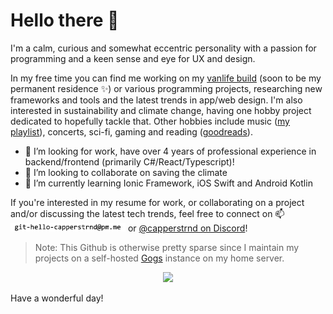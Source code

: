 # Hello there 👋

I'm a calm, curious and somewhat eccentric personality with a passion for programming and a keen sense and eye for UX and design.

In my free time you can find me working on my [vanlife build](https://instagram.com/wheeldwell) (soon to be my permanent residence ✨) or various programming projects, researching new frameworks and tools and the latest trends in app/web design. I'm also interested in sustainability and climate change, having one hobby project dedicated to hopefully tackle that. Other hobbies include music ([my playlist](https://open.spotify.com/playlist/3UwTfkqZMLQ2Z4jJbpHwu2?si=e2b35ca587694a38)), concerts, sci-fi, gaming and reading ([goodreads](https://goodreads.com/capperstrnd)).

- 🤔 I’m looking for work, have over 4 years of professional experience in backend/frontend (primarily C#/React/Typescript)!
- 👯 I’m looking to collaborate on saving the climate
- 🌱 I’m currently learning Ionic Framework, iOS Swift and Android Kotlin

If you're interested in my resume for work, or collaborating on a project and/or discussing the latest tech trends, feel free to connect on 📫 !['robots beware - electrified postage method, ask a friend if you can't see this <3'](./assets/reachme.png) or [@capperstrnd on Discord](https://discord.com/users/capperstrnd)!

> Note: This Github is otherwise pretty sparse since I maintain my projects on a self-hosted [Gogs](https://github.com/gogs/gogs) instance on my home server.
<div align="center">

![](./assets/earthgif.gif)

</div>

Have a wonderful day!